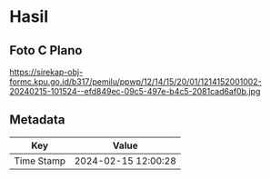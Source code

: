 # Hasil

## Foto C Plano

https://sirekap-obj-formc.kpu.go.id/b317/pemilu/ppwp/12/14/15/20/01/1214152001002-20240215-101524--efd849ec-09c5-497e-b4c5-2081cad6af0b.jpg


## Metadata

| Key        | Value               |
| ---------- | ------------------- |
| Time Stamp | 2024-02-15 12:00:28 |



